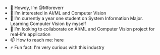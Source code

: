 - 👋 Howdy, I’m @Mforeverr
- 👀 I’m interested in AI/ML and Computer Vision
- 🌱 I’m currently a year one student on System Information Major. Learning Computer Vision by myself
- 💞️ I’m looking to collaborate on AI/ML and Computer Vision project for real-life application
- 📫 How to reach me: here
- ⚡ Fun fact: I'm very curious with this industry

<!---
Mforeverr/Mforeverr is a ✨ special ✨ repository because its `README.md` (this file) appears on your GitHub profile.
You can click the Preview link to take a look at your changes.
--->
